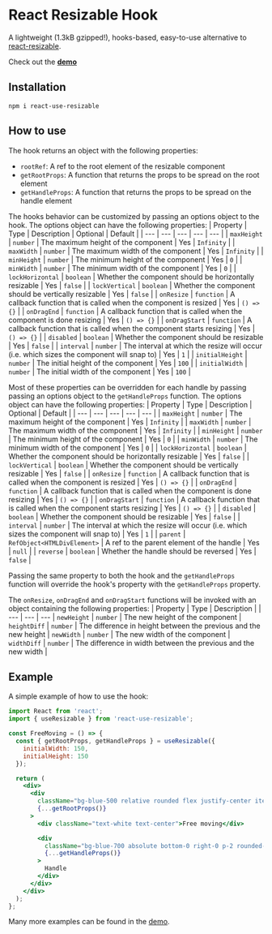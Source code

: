 # React Resizable Hook

A lightweight (1.3kB gzipped!), hooks-based, easy-to-use alternative to [react-resizable](https://www.npmjs.com/package/react-resizable).

Check out the **[demo](https://mikkelwestermann.github.io/react-use-resizable/)**

## Installation

```
npm i react-use-resizable
```

## How to use

The hook returns an object with the following properties:
- `rootRef`: A ref to the root element of the resizable component
- `getRootProps`: A function that returns the props to be spread on the root element
- `getHandleProps`: A function that returns the props to be spread on the handle element


The hooks behavior can be customized by passing an options object to the hook. The options object can have the following properties:
| Property | Type | Description | Optional | Default |
| --- | --- | --- | --- | --- |
| `maxHeight` | `number` | The maximum height of the component | Yes | `Infinity` |
| `maxWidth` | `number` | The maximum width of the component | Yes | `Infinity` |
| `minHeight` | `number` | The minimum height of the component | Yes | `0` |
| `minWidth` | `number` | The minimum width of the component | Yes | `0` |
| `lockHorizontal` | `boolean` | Whether the component should be horizontally resizable | Yes | `false` |
| `lockVertical` | `boolean` | Whether the component should be vertically resizable | Yes | `false` |
| `onResize` | `function` | A callback function that is called when the component is resized | Yes | `() => {}` |
| `onDragEnd` | `function` | A callback function that is called when the component is done resizing | Yes | `() => {}` |
| `onDragStart` | `function` | A callback function that is called when the component starts resizing | Yes | `() => {}` |
| `disabled` | `boolean` | Whether the component should be resizable | Yes | `false` |
| `interval` | `number` | The interval at which the resize will occur (i.e. which sizes the component will snap to) | Yes | `1` |
| `initialHeight` | `number` | The initial height of the component | Yes | `100` |
| `initialWidth` | `number` | The initial width of the component | Yes | `100` |

Most of these properties can be overridden for each handle by passing passing an options object to the `getHandleProps` function. The options object can have the following properties:
| Property | Type | Description | Optional | Default |
| --- | --- | --- | --- | --- |
| `maxHeight` | `number` | The maximum height of the component | Yes | `Infinity` |
| `maxWidth` | `number` | The maximum width of the component | Yes | `Infinity` |
| `minHeight` | `number` | The minimum height of the component | Yes | `0` |
| `minWidth` | `number` | The minimum width of the component | Yes | `0` |
| `lockHorizontal` | `boolean` | Whether the component should be horizontally resizable | Yes | `false` |
| `lockVertical` | `boolean` | Whether the component should be vertically resizable | Yes | `false` |
| `onResize` | `function` | A callback function that is called when the component is resized | Yes | `() => {}` |
| `onDragEnd` | `function` | A callback function that is called when the component is done resizing | Yes | `() => {}` |
| `onDragStart` | `function` | A callback function that is called when the component starts resizing | Yes | `() => {}` |
| `disabled` | `boolean` | Whether the component should be resizable | Yes | `false` |
| `interval` | `number` | The interval at which the resize will occur (i.e. which sizes the component will snap to) | Yes | `1` |
| `parent` | `RefObject<HTMLDivElement>` | A ref to the parent element of the handle | Yes | `null` |
| `reverse` | `boolean` | Whether the handle should be reversed | Yes | `false` |

Passing the same property to both the hook and the `getHandleProps` function will override the hook's property with the `getHandleProps` property.

The `onResize`, `onDragEnd` and `onDragStart` functions will be invoked with an object containing the following properties:
| Property | Type | Description |
| --- | --- | --- |
`newHeight` | `number` | The new height of the component |
`heightDiff` | `number` | The difference in height between the previous and the new height |
`newWidth` | `number` | The new width of the component |
`widthDiff` | `number` | The difference in width between the previous and the new width |


## Example

A simple example of how to use the hook:

```jsx
import React from 'react';
import { useResizable } from 'react-use-resizable';

const FreeMoving = () => {
  const { getRootProps, getHandleProps } = useResizable({
    initialWidth: 150,
    initialHeight: 150
  });

  return (
    <div>
      <div
        className="bg-blue-500 relative rounded flex justify-center items-center"
        {...getRootProps()}
      >
        <div className="text-white text-center">Free moving</div>

        <div
          className="bg-blue-700 absolute bottom-0 right-0 p-2 rounded-tl-lg rounded-br text-white"
          {...getHandleProps()}
        >
          Handle
        </div>
      </div>
    </div>
  );
};
```

Many more examples can be found in the [demo](https://mikkelwestermann.github.io/react-use-resizable/).
